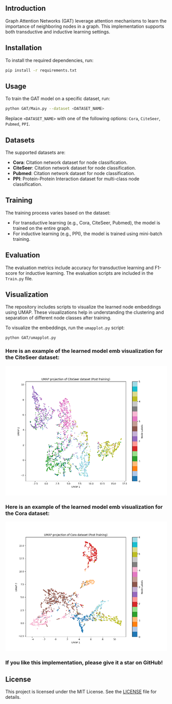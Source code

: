 



## Introduction

Graph Attention Networks (GAT) leverage attention mechanisms to learn the importance of neighboring nodes in a graph. This implementation supports both transductive and inductive learning settings.

## Installation

To install the required dependencies, run:

```sh
pip install -r requirements.txt
```

## Usage

To train the GAT model on a specific dataset, run:

```sh
python GAT/Main.py --dataset <DATASET_NAME>
```

Replace `<DATASET_NAME>` with one of the following options: `Cora`, `CiteSeer`, `Pubmed`, `PPI`.

## Datasets

The supported datasets are:
- **Cora**: Citation network dataset for node classification.
- **CiteSeer**: Citation network dataset for node classification.
- **Pubmed**: Citation network dataset for node classification.
- **PPI**: Protein-Protein Interaction dataset for multi-class node classification.

## Training

The training process varies based on the dataset:
- For transductive learning (e.g., Cora, CiteSeer, Pubmed), the model is trained on the entire graph.
- For inductive learning (e.g., PPI), the model is trained using mini-batch training.

## Evaluation

The evaluation metrics include accuracy for transductive learning and F1-score for inductive learning. The evaluation scripts are included in the `Train.py` file.

## Visualization

The repository includes scripts to visualize the learned node embeddings using UMAP. These visualizations help in understanding the clustering and separation of different node classes after training.

To visualize the embeddings, run the `umapplot.py` script:

```sh
python GAT/umapplot.py
```

### Here is an example of the learned model emb  visualization for the CiteSeer dataset:

![Node Embeddings Visualization - CiteSeer](GAT/umap_projection_citeseer.png)



### Here is an example of the learned model emb visualization for the Cora dataset:

![Node Embeddings Visualization - Cora](GAT/umap_projection_cora.png)


### If you like this implementation, please give it a star on GitHub!

## License

This project is licensed under the MIT License. See the [LICENSE](LICENSE) file for details.
